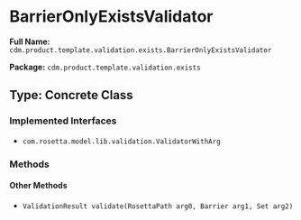 # BarrierOnlyExistsValidator

**Full Name:** `cdm.product.template.validation.exists.BarrierOnlyExistsValidator`

**Package:** `cdm.product.template.validation.exists`

## Type: Concrete Class

### Implemented Interfaces

- `com.rosetta.model.lib.validation.ValidatorWithArg`

### Methods

#### Other Methods

- `ValidationResult validate(RosettaPath arg0, Barrier arg1, Set arg2)`

